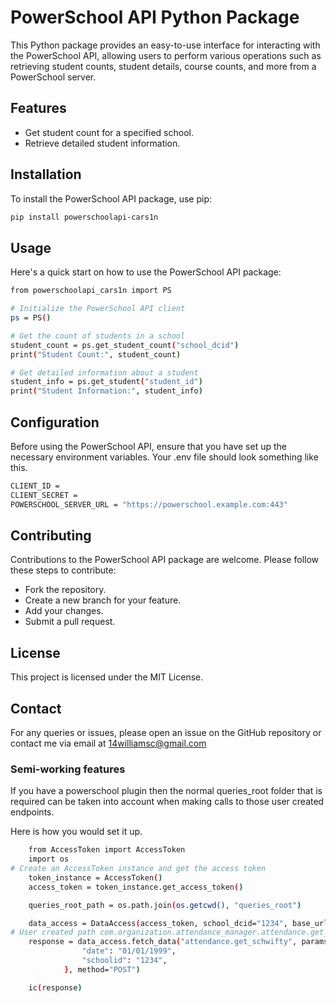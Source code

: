 # PowerSchool API Python Package

This Python package provides an easy-to-use interface for interacting with the PowerSchool API, allowing users to perform various operations such as retrieving student counts, student details, course counts, and more from a PowerSchool server.

## Features

- Get student count for a specified school.
- Retrieve detailed student information.

## Installation

To install the PowerSchool API package, use pip:

```bash
pip install powerschoolapi-cars1n
```

## Usage

Here's a quick start on how to use the PowerSchool API package:

```bash
from powerschoolapi_cars1n import PS

# Initialize the PowerSchool API client
ps = PS()

# Get the count of students in a school
student_count = ps.get_student_count("school_dcid")
print("Student Count:", student_count)

# Get detailed information about a student
student_info = ps.get_student("student_id")
print("Student Information:", student_info)

```

## Configuration

Before using the PowerSchool API, ensure that you have set up the necessary environment variables. Your .env file should look something like this.

```bash
CLIENT_ID =
CLIENT_SECRET =
POWERSCHOOL_SERVER_URL = "https://powerschool.example.com:443"
```

## Contributing

Contributions to the PowerSchool API package are welcome. Please follow these steps to contribute:

 - Fork the repository.
 - Create a new branch for your feature.
 - Add your changes.
 - Submit a pull request.

## License

This project is licensed under the MIT License.

## Contact

For any queries or issues, please open an issue on the GitHub repository or contact me via email at 14williamsc@gmail.com


### Semi-working features
If you have a powerschool plugin then the normal queries_root folder that is required can be taken into account when making calls to those user created endpoints.

Here is how you would set it up.

```bash
    from AccessToken import AccessToken
    import os
# Create an AccessToken instance and get the access token
    token_instance = AccessToken()
    access_token = token_instance.get_access_token()

    queries_root_path = os.path.join(os.getcwd(), "queries_root")

    data_access = DataAccess(access_token, school_dcid="1234", base_url=base_url, queries_root_path=queries_root_path, xml_file_name="the file name that is in your queries root folder")
# User created path com.organization.attendance_manager.attendance.get_schwifty
    response = data_access.fetch_data("attendance.get_schwifty", params={
                "date": "01/01/1999",
                "schoolid": "1234",
            }, method="POST")

    ic(response)
```

